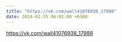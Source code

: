 ```yaml
---
title: "https://vk.com/wall41076938_17988"
date: 2024-02-25 06:01:00 +0300
---
```

<a class="vk-attach" href="https://vk.com/wall41076938_17988">https://vk.com/wall41076938_17988</a>